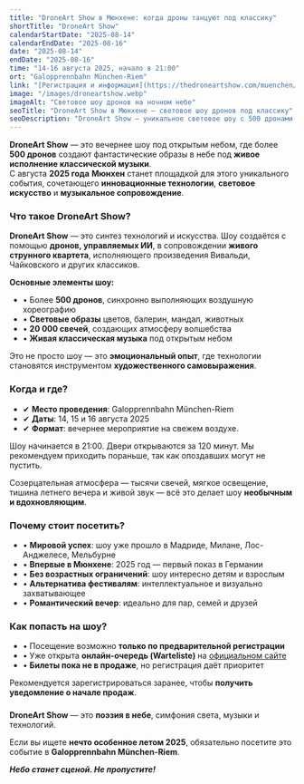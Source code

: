 ```yaml
---
title: "DroneArt Show в Мюнхене: когда дроны танцуют под классику"
shortTitle: "DroneArt Show"
calendarStartDate: "2025-08-14"
calendarEndDate: "2025-08-16"
date: "2025-08-14"
endDate: "2025-08-16"
time: "14-16 августа 2025, начало в 21:00"
ort: "Galopprennbahn München-Riem"
link: "[Регистрация и информация](https://thedroneartshow.com/muenchen/)"
image: "/images/droneartshow.webp"
imageAlt: "Световое шоу дронов на ночном небе"
seoTitle: "DroneArt Show в Мюнхене — световое шоу дронов под классику"
seoDescription: "DroneArt Show — уникальное световое шоу с 500 дронами и живой классической музыкой. С августа 2025 в Мюнхене, регистрация уже открыта."
---
```


**DroneArt Show** — это вечернее шоу под открытым небом, где более **500 дронов** создают фантастические образы в небе под **живое исполнение классической музыки**.  
С августа **2025 года** **Мюнхен** станет площадкой для этого уникального события, сочетающего **инновационные технологии**, **световое искусство** и **музыкальное сопровождение**.

### Что такое DroneArt Show?

**DroneArt Show** — это синтез технологий и искусства. Шоу создаётся с помощью **дронов, управляемых ИИ**, в сопровождении **живого струнного квартета**, исполняющего произведения Вивальди, Чайковского и других классиков.

**Основные элементы шоу:**

- • Более **500 дронов**, синхронно выполняющих воздушную хореографию  
- • **Световые образы** цветов, балерин, мандал, животных  
- • **20 000 свечей**, создающих атмосферу волшебства  
- • **Живая классическая музыка** под открытым небом  

Это не просто шоу — это **эмоциональный опыт**, где технологии становятся инструментом **художественного самовыражения**.

### Когда и где?

- ✔ **Место проведения**: Galopprennbahn München-Riem  
- ✔ **Даты**: 14, 15 и 16 августа 2025  
- ✔ **Формат**: вечернее мероприятие на свежем воздухе.  

Шоу начинается в 21:00. Двери открываются за 120 минут. Мы рекомендуем приходить пораньше, так как опоздавших могут не пустить.  

Созерцательная атмосфера — тысячи свечей, мягкое освещение, тишина летнего вечера и живой звук — всё это делает шоу **необычным и вдохновляющим**.

### Почему стоит посетить?

- • **Мировой успех**: шоу уже прошло в Мадриде, Милане, Лос-Анджелесе, Мельбурне  
- • **Впервые в Мюнхене**: 2025 год — первый показ в Германии  
- • **Без возрастных ограничений**: шоу интересно детям и взрослым  
- • **Альтернатива фестивалям**: интеллектуальное и визуально захватывающее  
- • **Романтический вечер**: идеально для пар, семей и друзей  

### Как попасть на шоу?

- • Посещение возможно **только по предварительной регистрации**  
- • Уже открыта **онлайн-очередь (Warteliste)** на [официальном сайте](https://thedroneartshow.com/muenchen/)  
- • **Билеты пока не в продаже**, но регистрация даёт приоритет  

Рекомендуется зарегистрироваться заранее, чтобы **получить уведомление о начале продаж**.

###  

**DroneArt Show** — это **поэзия в небе**, симфония света, музыки и технологий.  

Если вы ищете **нечто особенное летом 2025**, обязательно посетите это событие в **Galopprennbahn München-Riem**.

_**Небо станет сценой. Не пропустите!**_
